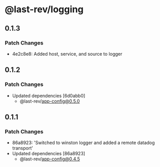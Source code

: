 # @last-rev/logging

## 0.1.3

### Patch Changes

- 4e2c8e8: Added host, service, and source to logger

## 0.1.2

### Patch Changes

- Updated dependencies [6d0abb0]
  - @last-rev/app-config@0.5.0

## 0.1.1

### Patch Changes

- 86a8923: 'Switched to winston logger and added a remote datadog transport'
- Updated dependencies [86a8923]
  - @last-rev/app-config@0.4.5
